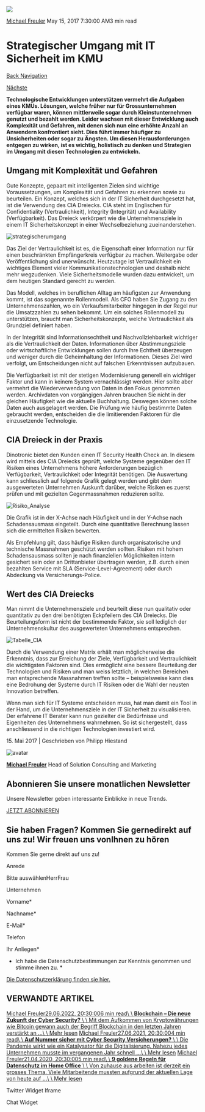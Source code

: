 ![](https://25917640.fs1.hubspotusercontent-eu1.net/hub/25917640/hubfs/csm_strategischerumgang_d481338da8-600x400.webp?width=300&name=csm_strategischerumgang_d481338da8-600x400.webp)

[Michael Freuler](https://blog.dinotronic.ch/author/michael-freuler) May 15, 2017 7:30:00 AM3 min read

# Strategischer Umgang mit IT Sicherheit im KMU

[Back Navigation](https://blog.dinotronic.ch/)

[Nächste](https://blog.dinotronic.ch/blog/cloud/hybride-cloud-vorteile-und-potenziale)

**Technologische Entwicklungen unterstützen vermehrt die Aufgaben eines KMUs. Lösungen, welche früher nur für Grossunternehmen verfügbar waren, können mittlerweile sogar durch Kleinstunternehmen genutzt und bezahlt werden. Leider wachsen mit dieser Entwicklung auch Komplexität und Gefahren, mit denen sich nun eine erhöhte Anzahl an Anwendern konfrontiert sieht. Dies führt immer häufiger zu Unsicherheiten oder sogar zu Ängsten. Um diesen Herausforderungen entgegen zu wirken, ist es wichtig, holistisch zu denken und Strategien im Umgang mit diesen Technologien zu entwickeln.**

## Umgang mit Komplexität und Gefahren

Gute Konzepte, gepaart mit intelligenten Zielen sind wichtige Voraussetzungen, um Komplexität und Gefahren zu erkennen sowie zu beurteilen. Ein Konzept, welches sich in der IT Sicherheit durchgesetzt hat, ist die Verwendung des CIA Dreiecks. CIA steht im Englischen für Confidentiality (Vertraulichkeit), Integrity (Integrität) und Availability (Verfügbarkeit). Das Dreieck verkörpert wie die Unternehmensziele in einem IT Sicherheitskonzept in einer Wechselbeziehung zueinanderstehen.

![strategischerumgang](https://blog.dinotronic.ch/hs-fs/hubfs/strategischerumgang.webp?width=480&height=317&name=strategischerumgang.webp)

Das Ziel der Vertraulichkeit ist es, die Eigenschaft einer Information nur für einen beschränkten Empfängerkreis verfügbar zu machen. Weitergabe oder Veröffentlichung sind unerwünscht. Heutzutage ist Vertraulichkeit ein wichtiges Element vieler Kommunikationstechnologien und deshalb nicht mehr wegzudenken. Viele Sicherheitsmodelle wurden dazu entwickelt, um dem heutigen Standard gerecht zu werden.

Das Modell, welches im beruflichen Alltag am häufigsten zur Anwendung kommt, ist das sogenannte Rollenmodell. Als CFO haben Sie Zugang zu den Unternehmenszahlen, wo ein Verkaufsmitarbeiter hingegen in der Regel nur die Umsatzzahlen zu sehen bekommt. Um ein solches Rollenmodell zu unterstützen, braucht man Sicherheitskonzepte, welche Vertraulichkeit als Grundziel definiert haben.

In der Integrität sind Informationsechtheit und Nachvollziehbarkeit wichtiger als die Vertraulichkeit der Daten. Informationen über Abstimmungsziele oder wirtschaftliche Entwicklungen sollen durch Ihre Echtheit überzeugen und weniger durch die Geheimhaltung der Informationen. Dieses Ziel wird verfolgt, um Entscheidungen nicht auf falschen Erkenntnissen aufzubauen.

Die Verfügbarkeit ist mit der stetigen Modernisierung generell ein wichtiger Faktor und kann in keinem System vernachlässigt werden. Hier sollte aber vermehrt die Wiederverwendung von Daten in den Fokus genommen werden. Archivdaten von vorgängigen Jahren brauchen Sie nicht in der gleichen Häufigkeit wie die aktuelle Buchhaltung. Deswegen können solche Daten auch ausgelagert werden. Die Prüfung wie häufig bestimmte Daten gebraucht werden, entscheiden die die limitierenden Faktoren für die einzusetzende Technologie.

## **CIA Dreieck in der Praxis**

Dinotronic bietet den Kunden einen IT Security Health Check an. In diesem wird mittels des CIA Dreiecks geprüft, welche Systeme gegenüber den IT Risiken eines Unternehmens höhere Anforderungen bezüglich Verfügbarkeit, Vertraulichkeit oder Integrität benötigen. Die Auswertung kann schliesslich auf folgende Grafik gelegt werden und gibt dem ausgewerteten Unternehmen Auskunft darüber, welche Risiken es zuerst prüfen und mit gezielten Gegenmassnahmen reduzieren sollte.

![Risiko_Analyse](https://blog.dinotronic.ch/hs-fs/hubfs/Risiko_Analyse.webp?width=700&height=641&name=Risiko_Analyse.webp)

Die Grafik ist in der X-Achse nach Häufigkeit und in der Y-Achse nach Schadensausmass eingeteilt. Durch eine quantitative Berechnung lassen sich die ermittelten Risiken bewerten.

Als Empfehlung gilt, dass häufige Risiken durch organisatorische und technische Massnahmen geschützt werden sollten. Risiken mit hohem Schadensausmass sollten je nach finanziellen Möglichkeiten intern gesichert sein oder an Drittanbieter übertragen werden, z.B. durch einen bezahlten Service mit SLA (Service-Level-Agreement) oder durch Abdeckung via Versicherungs-Police.

## **Wert des CIA Dreiecks**

Man nimmt die Unternehmensziele und beurteilt diese nun qualitativ oder quantitativ zu den drei benötigten Eckpfeilern des CIA Dreiecks. Die Beurteilungsform ist nicht der bestimmende Faktor, sie soll lediglich der Unternehmenskultur des ausgewerteten Unternehmens entsprechen.

![Tabelle_CIA](https://blog.dinotronic.ch/hs-fs/hubfs/Tabelle_CIA.webp?width=700&height=216&name=Tabelle_CIA.webp)

Durch die Verwendung einer Matrix erhält man möglicherweise die Erkenntnis, dass zur Erreichung der Ziele, Verfügbarkeit und Vertraulichkeit die wichtigsten Faktoren sind. Dies ermöglicht eine bessere Beurteilung der Technologien und Risiken und man weiss letztlich, in welchen Bereichen man entsprechende Massnahmen treffen sollte – beispielsweise kann dies eine Bedrohung der Systeme durch IT Risiken oder die Wahl der neusten Innovation betreffen.

Wenn man sich für IT Systeme entscheiden muss, hat man damit ein Tool in der Hand, um die Unternehmensziele in der IT Sicherheit zu visualisieren. Der erfahrene IT Berater kann nun gezielter die Bedürfnisse und Eigenheiten des Unternehmens wahrnehmen. So ist sichergestellt, dass anschliessend in die richtigen Technologien investiert wird.

15\. Mai 2017 \| Geschrieben von Philipp Hiestand

![avatar](https://25917640.fs1.hubspotusercontent-eu1.net/hub/25917640/hubfs/01_Visual%20Content/01_Mitarbeiter-Fotos/Michael%20Freuler%20klein.png?width=290&name=Michael%20Freuler%20klein.png)

[**Michael Freuler**](https://blog.dinotronic.ch/author/michael-freuler) Head of Solution Consulting and Marketing

## Abonnieren Sie unsere monatlichen Newsletter

Unsere Newsletter geben interessante Einblicke in neue Trends.

[JETZT ABONNIEREN](https://cta-eu1.hubspot.com/web-interactives/public/v1/track/click?encryptedPayload=AVxigLIGqjb5EZ4LDJIpJLwLYcIDgwe8ePPtSa6HqUm9OalEGisT1jA7ppwvtCQljne6WrQBFzESKkOxeHBns8r8%2BFSF90IkpbqsfV9g%2FJjiVdNMd%2B2ZDAAFGnI0VX3cAHLD96AK%2FRC9oFHXx6UhEaNN3XaCBKlQ8UPSaLEaWYZm4Af1g%2FWUGZGLQYQRyck8EJM%3D&portalId=25917640&webInteractiveContentId=114201044682&webInteractiveId=151726273754&containerType=EMBEDDED&pageUrl=https%3A%2F%2Fblog.dinotronic.ch%2Fblog%2Fcyber-security%2Fstrategischer-umgang-mit-it-sicherheit-im-kmu&pageTitle=Strategischer+Umgang+mit+IT+Sicherheit+im+KMU&referrer=&userAgent=Mozilla%2F5.0+%28X11%3B+Linux+x86_64%29+AppleWebKit%2F537.36+%28KHTML%2C+like+Gecko%29+Chrome%2F132.0.0.0+Safari%2F537.36&hutk=&hssc=&hstc=&pageId=116865496251)

## Sie haben Fragen? Kommen Sie gernedirekt auf uns zu! Wir freuen uns vonIhnen zu hören

Kommen Sie gerne direkt auf uns zu!

Anrede

Bitte auswählenHerrFrau

Unternehmen

Vorname\*

Nachname\*

E-Mail\*

Telefon

Ihr Anliegen\*

- Ich habe die Datenschutzbestimmungen zur Kenntnis genommen und stimme ihnen zu.
\*

[Die Datenschutzerklärung finden sie hier.](https://dinotronic.ch/datenschutz)

## VERWANDTE ARTIKEL

[Michael Freuler29.06.2022, 20:30:006 min read\\
\\
**Blockchain – Die neue Zukunft der Cyber Security?** \\
\\
Mit dem Aufkommen von Kryptowährungen wie Bitcoin gewann auch der Begriff Blockchain in den letzten Jahren verstärkt an ...\\
\\
Mehr lesen](https://blog.dinotronic.ch/blog/cyber-security/blockchain-die-neue-zukunft-der-cyber-security) [Michael Freuler27.06.2021, 20:30:004 min read\\
\\
**Auf Nummer sicher mit Cyber Security Versicherungen?** \\
\\
Die Pandemie wirkt wie ein Katalysator für die Digitalisierung. Nahezu jedes Unternehmen musste im vergangenen Jahr schnell ...\\
\\
Mehr lesen](https://blog.dinotronic.ch/blog/cyber-security/auf-nummer-sicher-mit-cyber-security-versicherungen) [Michael Freuler21.04.2020, 20:30:005 min read\\
\\
**9 goldene Regeln für Datenschutz im Home Office** \\
\\
Von zuhause aus arbeiten ist derzeit ein grosses Thema. Viele Mitarbeitende mussten aufgrund der aktuellen Lage von heute auf ...\\
\\
Mehr lesen](https://blog.dinotronic.ch/blog/cyber-security/9-goldene-regeln-fuer-datenschutz-im-home-office)

Twitter Widget Iframe

Chat Widget